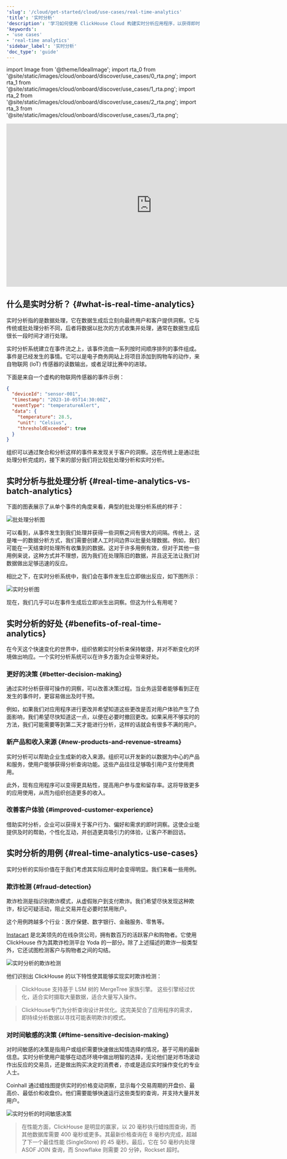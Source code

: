 ```yaml
---
'slug': '/cloud/get-started/cloud/use-cases/real-time-analytics'
'title': '实时分析'
'description': '学习如何使用 ClickHouse Cloud 构建实时分析应用程序，以获得即时洞察和数据驱动的决策'
'keywords':
- 'use cases'
- 'real-time analytics'
'sidebar_label': '实时分析'
'doc_type': 'guide'
---
```


import Image from '@theme/IdealImage';
import rta_0 from '@site/static/images/cloud/onboard/discover/use_cases/0_rta.png';
import rta_1 from '@site/static/images/cloud/onboard/discover/use_cases/1_rta.png';
import rta_2 from '@site/static/images/cloud/onboard/discover/use_cases/2_rta.png';
import rta_3 from '@site/static/images/cloud/onboard/discover/use_cases/3_rta.png';

<iframe width="758" height="426" src="https://www.youtube.com/embed/SnFff0KYwuo?si=aNpGzSobzFhUlyX5" title="YouTube 视频播放器" frameborder="0" allow="accelerometer; autoplay; clipboard-write; encrypted-media; gyroscope; picture-in-picture; web-share" referrerpolicy="strict-origin-when-cross-origin" allowfullscreen></iframe>

## 什么是实时分析？ {#what-is-real-time-analytics}

实时分析指的是数据处理，它在数据生成后立刻向最终用户和客户提供洞察。它与传统或批处理分析不同，后者将数据以批次的方式收集并处理，通常在数据生成后很长一段时间才进行处理。

实时分析系统建立在事件流之上，该事件流由一系列按时间顺序排列的事件组成。事件是已经发生的事情。它可以是电子商务网站上将项目添加到购物车的动作，来自物联网 (IoT) 传感器的读数输出，或者足球比赛中的进球。

下面是来自一个虚构的物联网传感器的事件示例：

```json
{
  "deviceId": "sensor-001",
  "timestamp": "2023-10-05T14:30:00Z",
  "eventType": "temperatureAlert",
  "data": {
    "temperature": 28.5,
    "unit": "Celsius",
    "thresholdExceeded": true
  }
}
```

组织可以通过聚合和分析这样的事件来发现关于客户的洞察。这在传统上是通过批处理分析完成的，接下来的部分我们将比较批处理分析和实时分析。

## 实时分析与批处理分析 {#real-time-analytics-vs-batch-analytics}

下面的图表展示了从单个事件的角度来看，典型的批处理分析系统的样子：

<Image img={rta_0} size="md" border alt="批处理分析图" />

可以看到，从事件发生到我们处理并获得一些洞察之间有很大的间隔。传统上，这是唯一的数据分析方式，我们需要创建人工时间边界以批量处理数据。例如，我们可能在一天结束时处理所有收集到的数据。这对于许多用例有效，但对于其他一些用例来说，这种方式并不理想，因为我们在处理陈旧的数据，并且这无法让我们对数据做出足够迅速的反应。

相比之下，在实时分析系统中，我们会在事件发生后立即做出反应，如下图所示：

<Image img={rta_1} size="md" border alt="实时分析图" />

现在，我们几乎可以在事件生成后立即派生出洞察。但这为什么有用呢？

## 实时分析的好处 {#benefits-of-real-time-analytics}

在今天这个快速变化的世界中，组织依赖实时分析来保持敏捷，并对不断变化的环境做出响应。一个实时分析系统可以在许多方面为企业带来好处。

### 更好的决策 {#better-decision-making}

通过实时分析获得可操作的洞察，可以改善决策过程。当业务运营者能够看到正在发生的事件时，更容易做出及时干预。

例如，如果我们对应用程序进行更改并希望知道这些更改是否对用户体验产生了负面影响，我们希望尽快知道这一点，以便在必要时撤回更改。如果采用不够实时的方法，我们可能需要等到第二天才能进行分析，这样的话就会有很多不满的用户。

### 新产品和收入来源 {#new-products-and-revenue-streams}

实时分析可以帮助企业生成新的收入来源。组织可以开发新的以数据为中心的产品和服务，使用户能够获得分析查询功能。这些产品往往足够吸引用户支付使用费用。

此外，现有应用程序可以变得更具粘性，提高用户参与度和留存率。这将导致更多的应用使用，从而为组织创造更多的收入。

### 改善客户体验 {#improved-customer-experience}

借助实时分析，企业可以获得关于客户行为、偏好和需求的即时洞察。这使企业能提供及时的帮助，个性化互动，并创造更具吸引力的体验，让客户不断回访。

## 实时分析的用例 {#real-time-analytics-use-cases}

实时分析的实际价值在于我们考虑其实际应用时会变得明显。我们来看一些用例。

### 欺诈检测 {#fraud-detection}

欺诈检测是指识别欺诈模式，从虚假账户到支付欺诈。我们希望尽快发现这种欺诈，标记可疑活动，阻止交易并在必要时禁用账户。

这个用例跨越多个行业：医疗保健、数字银行、金融服务、零售等。

[Instacart](https://www.instacart.com/) 是北美领先的在线杂货公司，拥有数百万的活跃客户和购物者。它使用 ClickHouse 作为其欺诈检测平台 Yoda 的一部分。除了上述描述的欺诈一般类型外，它还试图检测客户与购物者之间的勾结。

<Image img={rta_2} size="md" border alt="实时分析的欺诈检测" />

他们识别出 ClickHouse 的以下特性使其能够实现实时欺诈检测：

> ClickHouse 支持基于 LSM 树的 MergeTree 家族引擎。
> 这些引擎经过优化，适合实时摄取大量数据，适合大量写入操作。

> ClickHouse专门为分析查询设计并优化。这完美契合了应用程序的需求，即持续分析数据以寻找可能表明欺诈的模式。

### 对时间敏感的决策 {#ftime-sensitive-decision-making}

对时间敏感的决策是指用户或组织需要快速做出知情选择的情况，基于可用的最新信息。实时分析使用户能够在动态环境中做出明智的选择，无论他们是对市场波动作出反应的交易员，还是做出购买决定的消费者，亦或是适应实时操作变化的专业人士。

Coinhall 通过蜡烛图提供实时的价格变动洞察，显示每个交易周期的开盘价、最高价、最低价和收盘价。他们需要能够快速运行这些类型的查询，并支持大量并发用户。

<Image img={rta_3} size="md" border alt="实时分析的时间敏感决策" />

> 在性能方面，ClickHouse 是明显的赢家，以 20 毫秒执行蜡烛图查询，而其他数据库需要 400 毫秒或更多。其最新价格查询在 8 毫秒内完成，超越了下一个最佳性能 (SingleStore) 的 45 毫秒。最后，它在 50 毫秒内处理 ASOF JOIN 查询，而 Snowflake 则需要 20 分钟，Rockset 超时。
